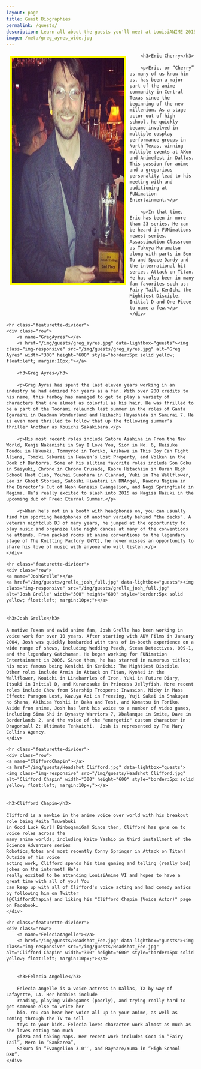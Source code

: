 ```yaml
---
layout: page
title: Guest Biographies
permalink: /guests/
description: Learn all about the guests you'll meet at LouisiANIME 2015. Enjoy their unique panels and personalities as you get to hang out with them over the weekend.
image: /meta/greg_ayres_wide.jpg
---
```



<div class="container">
	<div class="row">
		<a name="EricCherry"></a>
		<a href="/img/guests/eric_cherry.jpg" data-lightbox="guests"><img class="img-responsive" src="/img/guests/eric_cherry.jpg" alt="Eric Cherry" width="300" height="600" style="border:5px solid yellow; float:left; margin:10px;"></a>

		<h3>Eric Cherry</h3>

		<p>Eric, or “Cherry” as many of us know him as, has been a major part of the anime community in Central Texas since the beginning of the new millenium. As a stage actor out of high school, he quickly became involved in multiple cosplay performance groups in North Texas, winning multiple events at A­Kon and Animefest in Dallas. This passion for anime and a gregarious personality lead to his meeting with and auditioning at FUNimation Entertainment.</p>

		<p>In that time, Eric has been in more than 23 series. He can be heard in FUNimations newest series, Assassination Classroom as Takuya Muramatsu ​along with parts in Ben­To and Space Dandy and the international hit series, Attack on Titan. He has also been in many fan favorites such as: Fairy Tail, KenIchi the Mightiest Disciple, Initial D and One Piece to name a few.</p>
	</div>
<!--Guest -->
	<hr class="featurette-divider">
	<div class="row">
		<a name="GregAyres"></a>
		<a href="/img/guests/greg_ayres.jpg" data-lightbox="guests"><img class="img-responsive" src="/img/guests/greg_ayres.jpg" alt="Greg Ayres" width="300" height="600" style="border:5px solid yellow; float:left; margin:10px;"></a>

		<h3>Greg Ayres</h3>

		<p>Greg Ayres​ has spent the last eleven years working in an industry he had admired for years as a fan. With over 200 credits to his name, this fan­boy has managed to get to play a variety of characters that are almost as colorful as his hair. He was thrilled to be a part of the Toonami re­launch last summer in the roles of Ganta Igarashi in Deadman Wonderland and Heihachi Hayashida in Samurai 7. He is even more thrilled to follow that up the following summer’s thriller Another as Kouichi Sakakibara.</p>

		<p>His most recent roles include Satoru Asahina in From the New World, Kenji Nakanishi in Say I Love You, Sion in No. 6, Heisuke Toudou in Hakuoki, Tommyrod in Toriko, Arikawa in This Boy Can Fight Aliens, Tomoki Sakurai in Heaven’s Lost Property, and Volken in the Book of Bantorra. Some of his all­time favorite roles include Son Goku in Saiyuki, Chrono in Chrono Crusade, Kaoru Hitachiin in Ouran High School Host Club, Youhei Sunohara in Clannad, Yuki in The Wallflower, Leo in Ghost Stories, Satoshi Hiwatari in DNAngel, Kaworu Nagisa in the Director’s Cut of Neon Genesis Evangelion, and Negi Springfield in Negima. He’s really excited to slash into 2015 as Nagisa Hazuki in the upcoming dub of Free: Eternal Summer.</p>

		<p>When he’s not in a booth with headphones on, you can usually find him sporting headphones of another variety behind “the decks”. A veteran nightclub DJ of many years, he jumped at the opportunity to play music and organize late night dances at many of the conventions he attends. From packed rooms at anime conventions to the legendary stage of The Knitting Factory (NYC), he never misses an opportunity to share his love of music with anyone who will listen.</p>
	</div>
<!--Guest -->
	<hr class="featurette-divider">
	<div class="row">
	<a name="JoshGrelle"></a>
	<a href="/img/guests/grelle_josh_full.jpg" data-lightbox="guests"><img class="img-responsive" src="/img/guests/grelle_josh_full.jpg" alt="Josh Grelle" width="300" height="600" style="border:5px solid yellow; float:left; margin:10px;"></a>


	<h3>Josh Grelle</h3>

	A native Texan and avid anime fan, Josh Grelle has been working in voice work for over 10 years. After starting with ADV Films in January 2004, Josh was quickly bombarded with tons of in-booth experience on a wide range of shows, including Wedding Peach, Steam Detectives, 009-1, and the legendary Gatchaman. He began working for FUNimation Entertainment in 2006. Since then, he has starred in numerous titles; his most famous being Kenichi in Kenichi: The Mightiest Disciple. Other roles include Armin in Attack on Titan, Kyohei in the Wallflower, Kouichi in Linebarrles of Iron, Yuki in Future Diary, Itsuki in Initial D, and Kuranosuke in Princess Jellyfish. More recent roles include Chow from Starship Troopers: Invasion, Nicky in Mass Effect: Paragon Lost, Kazuya Aoi in Freezing, Yuji Sakai in Shakugan no Shana, Akihisa Yoshii in Baka and Test, and Komatsu in Toriko. Aside from anime, Josh has lent his voice to a number of video games, including Sima Shi in Dynasty Warriors 7, Xbalanque in Smite, Dave in Borderlands 2, and the voice of the "energetic" custom character in Dragonball Z: Ultimate Tenkaichi.  Josh is represented by The Mary Collins Agency.
	</div>
<!--Guest -->
	<hr class="featurette-divider">
	<div class="row">
	<a name="CliffordChapin"></a>
	<a href="/img/guests/Headshot_Clifford.jpg" data-lightbox="guests"><img class="img-responsive" src="/img/guests/Headshot_Clifford.jpg" alt="Clifford Chapin" width="300" height="600" style="border:5px solid yellow; float:left; margin:10px;"></a>


	<h3>Clifford Chapin</h3>

	Clifford is a newbie in the anime voice over world with his breakout role being Keita Tsuwabuki
	in Good Luck Girl! Binbogami­Ga! Since then, Clifford has gone on to voice roles across the
	many anime worlds, including Kaito Yashio in third installment of the Science Adventure series
	Robotics;Notes and most recently Conny Springer in Attack on Titan! Outside of his voice
	acting work, Clifford spends his time gaming and telling (really bad) jokes on the internet! He's
	really excited to be attending LouisiAnime VI and hopes to have a great time with all of you! You
	can keep up with all of Clifford's voice acting and bad comedy antics by following him on Twitter
	(@CliffordChapin) and liking his "Clifford Chapin (Voice Actor)" page on Facebook.
	</div>
<!--Guest -->
	<hr class="featurette-divider">
	<div class="row">
		<a name="FeleciaAngelle"></a>
		<a href="/img/guests/Headshot_Fee.jpg" data-lightbox="guests"><img class="img-responsive" src="/img/guests/Headshot_Fee.jpg" alt="Clifford Chapin" width="300" height="600" style="border:5px solid yellow; float:left; margin:10px;"></a>


		<h3>Felecia Angelle</h3>

		Felecia Angelle is a voice actress in Dallas, TX by way of Lafayette, LA. Her hobbies include
		reading, playing videogames (poorly), and trying really hard to get someone else to write her
		bio. You can hear her voice all up in your anime, as well as coming through the TV to sell
		toys to your kids. Felecia loves character work almost as much as she loves eating too much
		pizza and taking naps. Her recent work includes Coco in “Fairy Tail”, Mero in “Sankarea”,
		Sakura in “Evangelion 3.0′′, and Raynare/Yuma in “High School DXD”.
	</div>

</div>